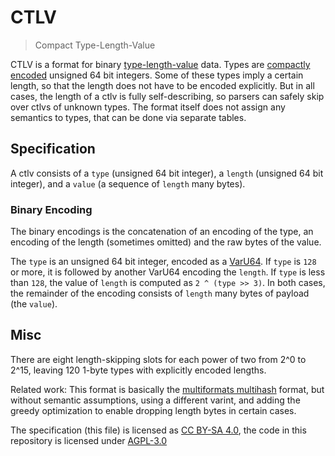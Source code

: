 # CTLV

> Compact Type-Length-Value

CTLV is a format for binary [type-length-value](https://en.wikipedia.org/wiki/Type-length-value) data. Types are [compactly encoded](https://github.com/AljoschaMeyer/varu64-rs) unsigned 64 bit integers. Some of these types imply a certain length, so that the length does not have to be encoded explicitly. But in all cases, the length of a ctlv is fully self-describing, so parsers can safely skip over ctlvs of unknown types. The format itself does not assign any semantics to types, that can be done via separate tables.

## Specification

A ctlv consists of a `type` (unsigned 64 bit integer), a `length` (unsigned 64 bit integer), and a `value` (a sequence of `length` many bytes).

### Binary Encoding

The binary encodings is the concatenation of an encoding of the type, an encoding of the length (sometimes omitted) and the raw bytes of the value.

The `type` is an unsigned 64 bit integer, encoded as a [VarU64](https://github.com/AljoschaMeyer/varu64-rs). If `type` is `128` or more, it is followed by another VarU64 encoding the `length`. If `type` is less than `128`, the value of `length` is computed as `2 ^ (type >> 3)`. In both cases, the remainder of the encoding consists of `length` many bytes of payload (the `value`).

## Misc

There are eight length-skipping slots for each power of two from 2^0 to 2^15, leaving 120 1-byte types with explicitly encoded lengths.

Related work: This format is basically the [multiformats multihash](https://multiformats.io/multihash/) format, but without semantic assumptions, using a different varint, and adding the greedy optimization to enable dropping length bytes in certain cases.

The specification (this file) is licensed as [CC BY-SA 4.0](https://creativecommons.org/licenses/by-sa/4.0/), the code in this repository is licensed under [AGPL-3.0](https://www.gnu.org/licenses/agpl-3.0.html)
